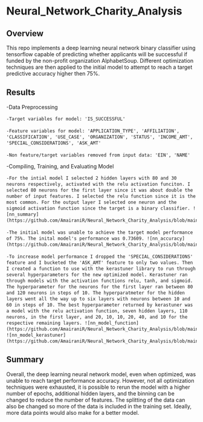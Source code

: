 # Neural_Network_Charity_Analysis

## Overview 

This repo implements a deep learning neural network binary classifier using tensorflow capable of predicting whether applicants will be successful if funded by the non-profit organization AlphabetSoup. Different optimization techniques are then applied to the initial model to attempt to reach a target predictive accuracy higher then 75%.

## Results 

-Data Preprocessing 

    -Target variables for model: 'IS_SUCCESSFUL'

    -Feature variables for model: 'APPLICATION_TYPE', 'AFFILIATION', 'CLASSIFICATION', 'USE_CASE', 'ORGANIZATION', 'STATUS', 'INCOME_AMT', 'SPECIAL_CONSIDERATIONS', 'ASK_AMT'

    -Non feature/target variables removed from input data: 'EIN', 'NAME'

-Compiling, Training, and Evaluating Model

    -For the intial model I selected 2 hidden layers with 80 and 30 neurons respectively, activated with the relu activation funciton. I selected 80 neurons for the first layer since it was about double the number of input features. I selected the relu function since it is the most common. For the output layer I selected one neuron and the sigmoid activation function since the target is a binary classifier. ![nn_summary](https://github.com/AmairaniR/Neural_Network_Charity_Analysis/blob/main/images/nn_summary.png)

    -The initial model was unable to achieve the target model performance of 75%. The inital model's performance was 0.73609. ![nn_accuracy](https://github.com/AmairaniR/Neural_Network_Charity_Analysis/blob/main/images/nn_accuracy.png)

    -To increase model performance I dropped the 'SPECIAL_CONSIDERATIONS' feature and I bucketed the 'ASK_AMT' feature to only two values. Then I created a function to use with the kerastuner library to run through several hyperparameters for the new optimized model. Kerastuner ran through models with the activation functions relu, tanh, and sigmoid. The hyperparameter for the neurons for the first layer ran between 80 and 120 neurons in steps of 10. The hyperparatmeter for the hidden layers went all the way up to six layers with neurons between 10 and 60 in steps of 10. The best hyperparameter returned by kerastuner was a model with the relu activation function, seven hidden layers, 110 neurons, in the first layer, and 20, 10, 10, 20, 40, and 10 for the respective remaining layers. ![nn_model_function](https://github.com/AmairaniR/Neural_Network_Charity_Analysis/blob/main/images/nn_model_function.png) ![nn_model_kerastuner](https://github.com/AmairaniR/Neural_Network_Charity_Analysis/blob/main/images/nn_kereastuner.png)  

## Summary 

Overall, the deep learning neural network model, even when optimized, was unable to reach target performance accuracy. However, not all optimization techniques were exhausted, it is possible to rerun the model with a higher number of epochs, additional hidden layers, and the binning can be changed to reduce the number of features. The splitting of the data can also be changed so more of the data is included in the training set. Ideally, more data points would also make for a better model. 